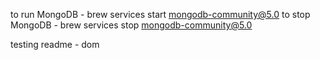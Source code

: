to run MongoDB - brew services start mongodb-community@5.0
to stop MongoDB - brew services stop mongodb-community@5.0

testing readme - dom
